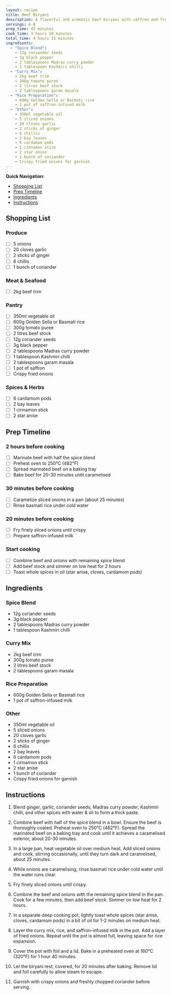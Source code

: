 ```yaml
---
layout: recipe
title: Beef Biryani
description: A flavorful and aromatic beef biryani with saffron and freshly ground spices
servings: 6-8
prep_time: 45 minutes
cook_time: 3 hours 30 minutes
total_time: 4 hours 15 minutes
ingredients:
  - "Spice Blend":
    - 12g coriander seeds
    - 3g black pepper
    - 2 tablespoons Madras curry powder
    - 1 tablespoon Kashmiri chilli
  - "Curry Mix":
    - 2kg beef trim
    - 300g tomato puree
    - 2 litres beef stock
    - 2 tablespoons garam masala
  - "Rice Preparation":
    - 600g Golden Sella or Basmati rice
    - 1 pot of saffron-infused milk
  - "Other":
    - 350ml vegetable oil
    - 5 sliced onions
    - 20 cloves garlic
    - 2 sticks of ginger
    - 6 chillis
    - 2 bay leaves
    - 6 cardamom pods
    - 1 cinnamon stick
    - 2 star anise
    - 1 bunch of coriander
    - Crispy fried onions for garnish
---
```


**Quick Navigation:**
- [Shopping List](#shopping-list)
- [Prep Timeline](#prep-timeline) 
- [Ingredients](#ingredients)
- [Instructions](#instructions)

## Shopping List

### Produce
- [ ] 5 onions
- [ ] 20 cloves garlic
- [ ] 2 sticks of ginger
- [ ] 6 chillis
- [ ] 1 bunch of coriander

### Meat & Seafood
- [ ] 2kg beef trim

### Pantry
- [ ] 350ml vegetable oil
- [ ] 600g Golden Sella or Basmati rice
- [ ] 300g tomato puree
- [ ] 2 litres beef stock
- [ ] 12g coriander seeds
- [ ] 3g black pepper
- [ ] 2 tablespoons Madras curry powder
- [ ] 1 tablespoon Kashmiri chilli
- [ ] 2 tablespoons garam masala
- [ ] 1 pot of saffron
- [ ] Crispy fried onions

### Spices & Herbs
- [ ] 6 cardamom pods
- [ ] 2 bay leaves
- [ ] 1 cinnamon stick
- [ ] 2 star anise

## Prep Timeline

### 2 hours before cooking
- [ ] Marinate beef with half the spice blend
- [ ] Preheat oven to 250°C (482°F)
- [ ] Spread marinated beef on a baking tray
- [ ] Bake beef for 20-30 minutes until caramelised

### 30 minutes before cooking
- [ ] Caramelize sliced onions in a pan (about 25 minutes)
- [ ] Rinse basmati rice under cold water

### 20 minutes before cooking
- [ ] Fry finely sliced onions until crispy
- [ ] Prepare saffron-infused milk

### Start cooking
- [ ] Combine beef and onions with remaining spice blend
- [ ] Add beef stock and simmer on low heat for 2 hours
- [ ] Toast whole spices in oil (star anise, cloves, cardamom pods)

## Ingredients

### Spice Blend
- 12g coriander seeds
- 3g black pepper
- 2 tablespoons Madras curry powder
- 1 tablespoon Kashmiri chilli

### Curry Mix
- 2kg beef trim
- 300g tomato puree
- 2 litres beef stock
- 2 tablespoons garam masala

### Rice Preparation
- 600g Golden Sella or Basmati rice
- 1 pot of saffron-infused milk

### Other
- 350ml vegetable oil
- 5 sliced onions
- 20 cloves garlic
- 2 sticks of ginger
- 6 chillis
- 2 bay leaves
- 6 cardamom pods
- 1 cinnamon stick
- 2 star anise
- 1 bunch of coriander
- Crispy fried onions for garnish

## Instructions

1. Blend ginger, garlic, coriander seeds, Madras curry powder, Kashmiri chilli, and other spices with water & oil to form a thick paste.

2. Combine beef with half of the spice blend in a bowl. Ensure the beef is thoroughly coated. Preheat oven to 250°C (482°F). Spread the marinated beef on a baking tray and cook until it achieves a caramelised exterior, about 20-30 minutes.

3. In a large pan, heat vegetable oil over medium heat. Add sliced onions and cook, stirring occasionally, until they turn dark and caramelised, about 25 minutes.

4. While onions are caramelising, rinse basmati rice under cold water until the water runs clear.

5. Fry finely sliced onions until crispy.

6. Combine the beef and onions with the remaining spice blend in the pan. Cook for a few minutes, then add beef stock. Simmer on low heat for 2 hours.

7. In a separate deep cooking pot, lightly toast whole spices (star anise, cloves, cardamom pods) in a bit of oil for 1-2 minutes on medium heat.

8. Layer the curry mix, rice, and saffron-infused milk in the pot. Add a layer of fried onions. Repeat until the pot is almost full, leaving space for rice expansion.

9. Cover the pot with foil and a lid. Bake in a preheated oven at 160°C (320°F) for 1 hour 40 minutes.

10. Let the biryani rest, covered, for 20 minutes after baking. Remove lid and foil carefully to allow steam to escape.

11. Garnish with crispy onions and freshly chopped coriander before serving.

